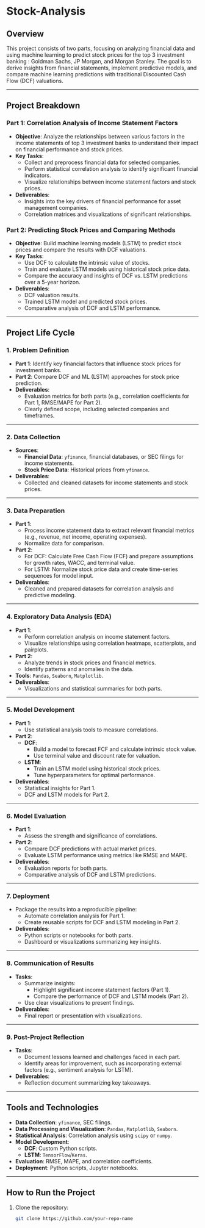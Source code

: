 # Stock-Analysis

## Overview
This project consists of two parts, focusing on analyzing financial data and using machine learning to predict stock prices for the top 3 investment banking : Goldman Sachs, JP Morgan, and Morgan Stanley. The goal is to derive insights from financial statements, implement predictive models, and compare machine learning predictions with traditional Discounted Cash Flow (DCF) valuations.

---

## Project Breakdown

### Part 1: Correlation Analysis of Income Statement Factors
- **Objective**: Analyze the relationships between various factors in the income statements of top 3 investment banks to understand their impact on financial performance and stock prices.
- **Key Tasks**:
  - Collect and preprocess financial data for selected companies.
  - Perform statistical correlation analysis to identify significant financial indicators.
  - Visualize relationships between income statement factors and stock prices.
- **Deliverables**:
  - Insights into the key drivers of financial performance for asset management companies.
  - Correlation matrices and visualizations of significant relationships.

### Part 2: Predicting Stock Prices and Comparing Methods
- **Objective**: Build machine learning models (LSTM) to predict stock prices and compare the results with DCF valuations.
- **Key Tasks**:
  - Use DCF to calculate the intrinsic value of stocks.
  - Train and evaluate LSTM models using historical stock price data.
  - Compare the accuracy and insights of DCF vs. LSTM predictions over a 5-year horizon.
- **Deliverables**:
  - DCF valuation results.
  - Trained LSTM model and predicted stock prices.
  - Comparative analysis of DCF and LSTM performance.

---

## Project Life Cycle

### 1. Problem Definition
- **Part 1**: Identify key financial factors that influence stock prices for investment banks.
- **Part 2**: Compare DCF and ML (LSTM) approaches for stock price prediction.
- **Deliverables**:
  - Evaluation metrics for both parts (e.g., correlation coefficients for Part 1, RMSE/MAPE for Part 2).
  - Clearly defined scope, including selected companies and timeframes.

---

### 2. Data Collection
- **Sources**:
  - **Financial Data**: `yfinance`, financial databases, or SEC filings for income statements.
  - **Stock Price Data**: Historical prices from `yfinance`.
- **Deliverables**:
  - Collected and cleaned datasets for income statements and stock prices.

---

### 3. Data Preparation
- **Part 1**:
  - Process income statement data to extract relevant financial metrics (e.g., revenue, net income, operating expenses).
  - Normalize data for comparison.
- **Part 2**:
  - For DCF: Calculate Free Cash Flow (FCF) and prepare assumptions for growth rates, WACC, and terminal value.
  - For LSTM: Normalize stock price data and create time-series sequences for model input.
- **Deliverables**:
  - Cleaned and prepared datasets for correlation analysis and predictive modeling.

---

### 4. Exploratory Data Analysis (EDA)
- **Part 1**:
  - Perform correlation analysis on income statement factors.
  - Visualize relationships using correlation heatmaps, scatterplots, and pairplots.
- **Part 2**:
  - Analyze trends in stock prices and financial metrics.
  - Identify patterns and anomalies in the data.
- **Tools**: `Pandas`, `Seaborn`, `Matplotlib`.
- **Deliverables**:
  - Visualizations and statistical summaries for both parts.

---

### 5. Model Development
- **Part 1**: 
  - Use statistical analysis tools to measure correlations.
- **Part 2**:
  - **DCF**:
    - Build a model to forecast FCF and calculate intrinsic stock value.
    - Use terminal value and discount rate for valuation.
  - **LSTM**:
    - Train an LSTM model using historical stock prices.
    - Tune hyperparameters for optimal performance.
- **Deliverables**:
  - Statistical insights for Part 1.
  - DCF and LSTM models for Part 2.

---

### 6. Model Evaluation
- **Part 1**:
  - Assess the strength and significance of correlations.
- **Part 2**:
  - Compare DCF predictions with actual market prices.
  - Evaluate LSTM performance using metrics like RMSE and MAPE.
- **Deliverables**:
  - Evaluation reports for both parts.
  - Comparative analysis of DCF and LSTM predictions.

---

### 7. Deployment
- Package the results into a reproducible pipeline:
  - Automate correlation analysis for Part 1.
  - Create reusable scripts for DCF and LSTM modeling in Part 2.
- **Deliverables**:
  - Python scripts or notebooks for both parts.
  - Dashboard or visualizations summarizing key insights.

---

### 8. Communication of Results
- **Tasks**:
  - Summarize insights:
    - Highlight significant income statement factors (Part 1).
    - Compare the performance of DCF and LSTM models (Part 2).
  - Use clear visualizations to present findings.
- **Deliverables**:
  - Final report or presentation with visualizations.

---

### 9. Post-Project Reflection
- **Tasks**:
  - Document lessons learned and challenges faced in each part.
  - Identify areas for improvement, such as incorporating external factors (e.g., sentiment analysis for LSTM).
- **Deliverables**:
  - Reflection document summarizing key takeaways.

---

## Tools and Technologies
- **Data Collection**: `yfinance`, SEC filings.
- **Data Processing and Visualization**: `Pandas`, `Matplotlib`, `Seaborn`.
- **Statistical Analysis**: Correlation analysis using `scipy` or `numpy`.
- **Model Development**:
  - **DCF**: Custom Python scripts.
  - **LSTM**: `TensorFlow`/`Keras`.
- **Evaluation**: RMSE, MAPE, and correlation coefficients.
- **Deployment**: Python scripts, Jupyter notebooks.

---

## How to Run the Project
1. Clone the repository:
   ```bash
   git clone https://github.com/your-repo-name
